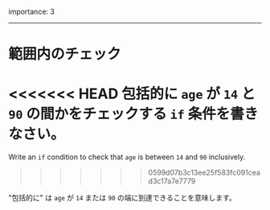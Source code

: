 importance: 3

---

# 範囲内のチェック

<<<<<<< HEAD
包括的に `age` が `14` と `90` の間かをチェックする `if` 条件を書きなさい。
=======
Write an `if` condition to check that `age` is between `14` and `90` inclusively.
>>>>>>> 0599d07b3c13ee25f583fc091cead3c17a7e7779

"包括的に" は `age` が `14` または `90` の端に到達できることを意味します。
